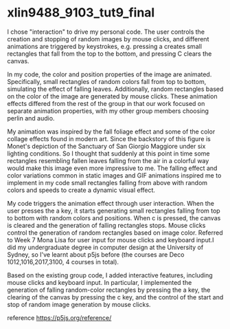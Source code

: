 # xlin9488_9103_tut9_final
I chose "interaction" to drive my personal code. The user controls the creation and stopping of random images by mouse clicks, and different animations are triggered by keystrokes, e.g. pressing a creates small rectangles that fall from the top to the bottom, and pressing C clears the canvas.

In my code, the color and position properties of the image are animated. Specifically, small rectangles of random colors fall from top to bottom, simulating the effect of falling leaves. Additionally, random rectangles based on the color of the image are generated by mouse clicks. These animation effects differed from the rest of the group in that our work focused on separate animation properties, with my other group members choosing perlin and audio.

My animation was inspired by the fall foliage effect and some of the color collage effects found in modern art. Since the backstory of this figure is Monet's depiction of the Sanctuary of San Giorgio Maggiore under six lighting conditions. So I thought that suddenly at this point in time some rectangles resembling fallen leaves falling from the air in a colorful way would make this image even more impressive to me. The falling effect and color variations common in static images and GIF animations inspired me to implement in my code small rectangles falling from above with random colors and speeds to create a dynamic visual effect.

My code triggers the animation effect through user interaction. When the user presses the a key, it starts generating small rectangles falling from top to bottom with random colors and positions. When c is pressed, the canvas is cleared and the generation of falling rectangles stops. Mouse clicks control the generation of random rectangles based on image color. Referred to Week 7 Mona Lisa for user input for mouse clicks and keyboard input.I did my undergraduate degree in computer design at the University of Sydney, so I've learnt about p5js before (the courses are Deco 1012,1016,2017,3100, 4 courses in total).


Based on the existing group code, I added interactive features, including mouse clicks and keyboard input. In particular, I implemented the generation of falling random-color rectangles by pressing the a key, the clearing of the canvas by pressing the c key, and the control of the start and stop of random image generation by mouse clicks.

reference
https://p5js.org/reference/